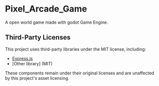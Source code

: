 # Pixel_Arcade_Game
 A open world game made with godot Game Engine.

## Third-Party Licenses

This project uses third-party libraries under the MIT license, including:

- [Express.js](https://expressjs.com)
- [Other library] (MIT)

These components remain under their original licenses and are unaffected by this project's asset licensing.

